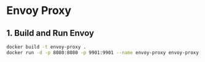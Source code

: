# Envoy Proxy

## 1. Build and Run Envoy
```bash
docker build -t envoy-proxy .
docker run -d -p 8080:8080 -p 9901:9901 --name envoy-proxy envoy-proxy
```
